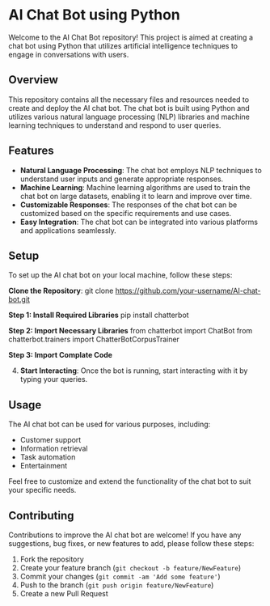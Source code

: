 # AI Chat Bot using Python

Welcome to the AI Chat Bot repository! This project is aimed at creating a chat bot using Python that utilizes artificial intelligence techniques to engage in conversations with users.

## Overview

This repository contains all the necessary files and resources needed to create and deploy the AI chat bot. The chat bot is built using Python and utilizes various natural language processing (NLP) libraries and machine learning techniques to understand and respond to user queries.

## Features

- **Natural Language Processing**: The chat bot employs NLP techniques to understand user inputs and generate appropriate responses.
- **Machine Learning**: Machine learning algorithms are used to train the chat bot on large datasets, enabling it to learn and improve over time.
- **Customizable Responses**: The responses of the chat bot can be customized based on the specific requirements and use cases.
- **Easy Integration**: The chat bot can be integrated into various platforms and applications seamlessly.

## Setup

To set up the AI chat bot on your local machine, follow these steps:

**Clone the Repository**: 
git clone https://github.com/your-username/AI-chat-bot.git

**Step 1: Install Required Libraries**
pip install chatterbot

**Step 2: Import Necessary Libraries**
from chatterbot import ChatBot
from chatterbot.trainers import ChatterBotCorpusTrainer

**Step 3: Import Complate Code**


4. **Start Interacting**: 
Once the bot is running, start interacting with it by typing your queries.

## Usage

The AI chat bot can be used for various purposes, including:

- Customer support
- Information retrieval
- Task automation
- Entertainment

Feel free to customize and extend the functionality of the chat bot to suit your specific needs.

## Contributing

Contributions to improve the AI chat bot are welcome! If you have any suggestions, bug fixes, or new features to add, please follow these steps:

1. Fork the repository
2. Create your feature branch (`git checkout -b feature/NewFeature`)
3. Commit your changes (`git commit -am 'Add some feature'`)
4. Push to the branch (`git push origin feature/NewFeature`)
5. Create a new Pull Request
   





